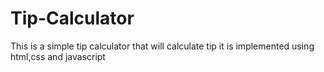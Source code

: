 # Tip-Calculator
This is a simple tip calculator that will calculate tip
it is implemented using html,css and javascript
